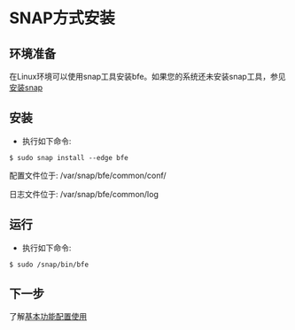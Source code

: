 # SNAP方式安装

## 环境准备
在Linux环境可以使用snap工具安装bfe。如果您的系统还未安装snap工具，参见[安装snap](https://snapcraft.io/docs/installing-snapd)

## 安装
- 执行如下命令:

```
$ sudo snap install --edge bfe
```

配置文件位于: /var/snap/bfe/common/conf/

日志文件位于: /var/snap/bfe/common/log

## 运行

- 执行如下命令:

```
$ sudo /snap/bin/bfe 
```

## 下一步
了解[基本功能配置使用](../example/guide.md)
                                           
